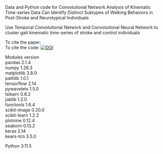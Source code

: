 Data and Python code for Convolutional Network Analysis of Kinematic Time-series Data Can Identify Distinct Subtypes of Walking Behaviors in Post-Stroke and Neurotypical Individuals

Use Temporal Convolutional Network and Convolutional Neural Network to cluster gait kinematic time-series of stroke and control individuals 

To cite the paper: \
To cite the code: [![DOI](https://zenodo.org/badge/816413441.svg)](https://zenodo.org/doi/10.5281/zenodo.11998330)

Modules version \
pandas 2.1.4 \
numpy 1.26.3 \
matplotlib 3.8.0 \
pathlib 1.0.1 \
tensorflow 2.14 \
pywavelets 1.5.0 \
tslearn 0.6.2 \
joblib 1.2.0 \
functools 1.6.4 \
scikit-image 0.20.0 \
scikit-learn 1.2.2 \
plotnine 0.12.4 \
seaborn 0.13.2 \
keras 2.14 \
kears-tcn 3.5.0 

Python 3.11.5
